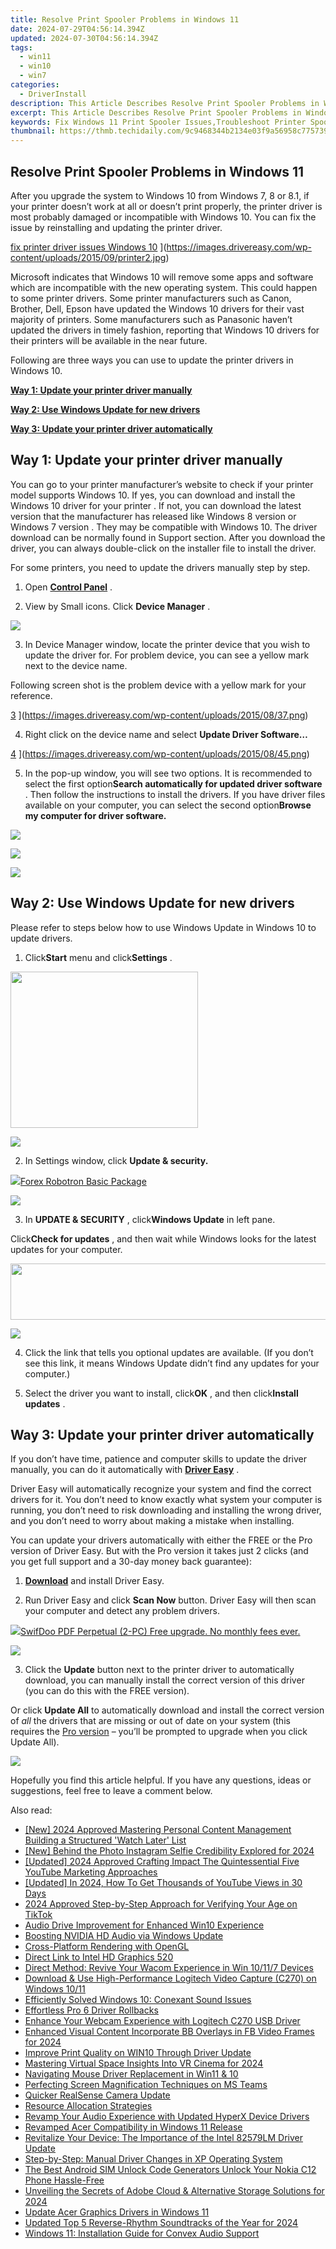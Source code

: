 ```yaml
---
title: Resolve Print Spooler Problems in Windows 11
date: 2024-07-29T04:56:14.394Z
updated: 2024-07-30T04:56:14.394Z
tags:
  - win11
  - win10
  - win7
categories:
  - DriverInstall
description: This Article Describes Resolve Print Spooler Problems in Windows 11
excerpt: This Article Describes Resolve Print Spooler Problems in Windows 11
keywords: Fix Windows 11 Print Spooler Issues,Troubleshoot Printer Spooler Errors Windows 11,Solving Print Service Disruptions in Windows 11,Resolve Networking Problems with Windows 11 Printer Spooler,Fixing Printer Spooler Crashes on Windows 11,Troubleshoot Print Spooler Malfunctions in Windows 11,Addressing Windows 11 Print Service Errors
thumbnail: https://thmb.techidaily.com/9c9468344b2134e03f9a56958c7757399982c5d29eede76c4f6e8b74b7163ad3.jpg
---
```


## Resolve Print Spooler Problems in Windows 11

 After you upgrade the system to Windows 10 from Windows 7, 8 or 8.1, if your printer doesn’t work at all or doesn’t print properly, the printer driver is most probably damaged or incompatible with Windows 10\. You can fix the issue by reinstalling and updating the printer driver.

[fix printer driver issues Windows 10](https://images.drivereasy.com/wp-content/uploads/2015/09/printer2-300x236.jpg) ](https://images.drivereasy.com/wp-content/uploads/2015/09/printer2.jpg)

 Microsoft indicates that Windows 10 will remove some apps and software which are incompatible with the new operating system. This could happen to some printer drivers. Some printer manufacturers such as Canon, Brother, Dell, Epson have updated the Windows 10 drivers for their vast majority of printers. Some manufacturers such as Panasonic haven’t updated the drivers in timely fashion, reporting that Windows 10 drivers for their printers will be available in the near future.

 Following are three ways you can use to update the printer drivers in Windows 10.

**[Way 1: Update your printer driver manually](#way1)**

**[Way 2: Use Windows Update for new drivers](#way2)**

**[Way 3: Update your printer driver automatically](#way3)**

## **Way 1: Update your printer driver manually**

 You can go to your printer manufacturer’s website to check if your printer model supports Windows 10\. If yes, you can download and install the Windows 10 driver for your printer  . If not, you can download the latest version that the manufacturer has released like Windows 8 version or Windows 7 version  . They may be compatible with Windows 10\.  The driver download can be normally found in Support section. After you download the driver, you can always double-click on the installer file to install the driver.

For some printers, you need to update the drivers manually step by step.

 1) Open [**Control Panel**](https://tools.techidaily.com/drivereasy/download/) .

 2) View by Small icons. Click **Device Manager** .

![](https://images.drivereasy.com/wp-content/uploads/2017/07/img_597056d6e290b.jpg)

 3) In Device Manager window, locate the printer device that you wish to update the driver for. For problem device, you can see a yellow mark next to the device name.

 Following screen shot is the problem device with a yellow mark for your reference.

[3](https://images.drivereasy.com/wp-content/uploads/2015/08/37.png) ](https://images.drivereasy.com/wp-content/uploads/2015/08/37.png)

 4) Right click on the device name and select **Update Driver Software…**

[4](https://images.drivereasy.com/wp-content/uploads/2015/08/45.png) ](https://images.drivereasy.com/wp-content/uploads/2015/08/45.png)

 5) In the pop-up window, you will see two options. It is recommended to select the first option**Search automatically for updated driver software** . Then follow the instructions to install the drivers. If you have driver files available on your computer, you can select the second option**Browse my computer for driver software.**

<!-- affiliate ads begin -->
<a href="https://estore.winxdvd.com/order/checkout.php?PRODS=1412049&QTY=1&AFFILIATE=108875&CART=1"><img src="https://www.winxdvd.com/affiliate/new-banner/pt-200x200.jpg" border="0"></a>
<!-- affiliate ads end -->
![](https://images.drivereasy.com/wp-content/uploads/2017/07/img_5970573577e43.png)

<!-- affiliate ads begin -->
<a href="https://shop.incomedia.eu/order/checkout.php?PRODS=12730965&QTY=1&AFFILIATE=108875&CART=1"><img src="https://incomedia.eu/files/images/affiliates/w5/03_WBSX5_728x90_red_CTA.jpg" border="0"></a>
<!-- affiliate ads end -->
## **Way 2: Use Windows Update for new drivers**

 Please refer to steps below how to use Windows Update in Windows 10 to update drivers.

 1) Click**Start** menu and click**Settings** .

<!-- affiliate ads begin -->
<a href="https://bluettius.sjv.io/c/5597632/2027209/17108" target="_top" id="2027209"><img src="//a.impactradius-go.com/display-ad/17108-2027209" border="0" alt="" width="300" height="250"/></a><img height="0" width="0" src="https://imp.pxf.io/i/5597632/2027209/17108" style="position:absolute;visibility:hidden;" border="0" />
<!-- affiliate ads end -->
![](https://images.drivereasy.com/wp-content/uploads/2017/07/img_597057a9598ee.jpg)

 2) In Settings window, click **Update & security.**

<!-- affiliate ads begin -->
<a href="https://secure.2checkout.com/order/checkout.php?PRODS=4726960&QTY=1&AFFILIATE=108875&CART=1"><img src="https://secure.avangate.com/images/merchant/5f4f7141b65a730b4efb0e0d51f63e94/products/forexrobotronbox.gif" border="0">Forex Robotron Basic Package</a>
<!-- affiliate ads end -->
![](https://images.drivereasy.com/wp-content/uploads/2017/07/img_597057ddb9441.png)

 3) In **UPDATE & SECURITY** , click**Windows Update** in left pane.

 Click**Check for updates** , and then wait while Windows looks for the latest updates for your computer.

<!-- affiliate ads begin -->
<a href="https://vapordna.pxf.io/c/5597632/1494880/17238" target="_top" id="1494880"><img src="//a.impactradius-go.com/display-ad/17238-1494880" border="0" alt="" width="728" height="90"/></a><img height="0" width="0" src="https://imp.pxf.io/i/5597632/1494880/17238" style="position:absolute;visibility:hidden;" border="0" />
<!-- affiliate ads end -->
![](https://images.drivereasy.com/wp-content/uploads/2017/07/img_597057f2e0efc.jpg)

 4) Click the link that tells you optional updates are available. (If you don’t see this link, it means Windows Update didn’t find any updates for your computer.)

 5) Select the driver you want to install, click**OK** , and then click**Install updates** .

## **Way 3: Update your printer driver automatically**

 If you don’t have time, patience and computer skills to update the driver manually, you can do it automatically with **[Driver Easy](https://tools.techidaily.com/drivereasy/download/)**  .

 Driver Easy will automatically recognize your system and find the correct drivers for it. You don’t need to know exactly what system your computer is running, you don’t need to risk downloading and installing the wrong driver, and you don’t need to worry about making a mistake when installing.

 You can update your drivers automatically with either the FREE or the Pro version of Driver Easy. But with the Pro version it takes just 2 clicks (and you get full support and a 30-day money back guarantee):

 1) **[Download](https://tools.techidaily.com/drivereasy/download/)**   and install Driver Easy.

 2) Run Driver Easy and click **Scan Now**   button. Driver Easy will then scan your computer and detect any problem drivers.

<!-- affiliate ads begin -->
<a href="https://purchase.swifdoo.com/order/checkout.php?PRODS=38709260&QTY=1&AFFILIATE=108875&CART=1"><img src="https://secure.avangate.com/images/merchant/8b932759a5a04ddb34bf79e3f9072e4b/products/Product%20box%20white-1024x1024.png" border="0">SwifDoo PDF Perpetual (2-PC)  Free upgrade. No monthly fees ever. </a>
<!-- affiliate ads end -->
![](https://images.drivereasy.com/wp-content/uploads/2017/07/img_5970588279d8b.jpg)

 3) Click the **Update** button next to the printer driver to automatically download, you can manually install the correct version of this driver (you can do this with the FREE version).

 Or click **Update All**  to automatically download and install the correct version of _all_   the drivers that are missing or out of date on your system (this requires the [Pro version](https://tools.techidaily.com/drivereasy/download/) – you’ll be prompted to upgrade when you click Update All).

![](https://images.drivereasy.com/wp-content/uploads/2017/07/img_59705887d6c6d.jpg)

 Hopefully you find this article helpful. If you have any questions, ideas or suggestions, feel free to leave a comment below.

<ins class="adsbygoogle"
     style="display:block"
     data-ad-format="autorelaxed"
     data-ad-client="ca-pub-7571918770474297"
     data-ad-slot="1223367746"></ins>



<ins class="adsbygoogle"
     style="display:block"
     data-ad-client="ca-pub-7571918770474297"
     data-ad-slot="8358498916"
     data-ad-format="auto"
     data-full-width-responsive="true"></ins>





<span class="atpl-alsoreadstyle">Also read:</span>
<div><ul>
<li><a href="https://youtube-sure.techidaily.com/024-approved-mastering-personal-content-management-building-a-structured-watch-later-list/"><u>[New] 2024 Approved  Mastering Personal Content Management  Building a Structured 'Watch Later' List</u></a></li>
<li><a href="https://instagram-videos.techidaily.com/new-behind-the-photo-instagram-selfie-credibility-explored-for-2024/"><u>[New] Behind the Photo  Instagram Selfie Credibility Explored for 2024</u></a></li>
<li><a href="https://youtube-sure.techidaily.com/ed-2024-approved-crafting-impact-the-quintessential-five-youtube-marketing-approaches/"><u>[Updated] 2024 Approved  Crafting Impact  The Quintessential Five YouTube Marketing Approaches</u></a></li>
<li><a href="https://eaxpv-info.techidaily.com/updated-in-2024-how-to-get-thousands-of-youtube-views-in-30-days/"><u>[Updated] In 2024, How To Get Thousands of YouTube Views in 30 Days</u></a></li>
<li><a href="https://extra-support.techidaily.com/2024-approved-step-by-step-approach-for-verifying-your-age-on-tiktok/"><u>2024 Approved  Step-by-Step Approach for Verifying Your Age on TikTok</u></a></li>
<li><a href="https://driver-install.techidaily.com/audio-drive-improvement-for-enhanced-win10-experience/"><u>Audio Drive Improvement for Enhanced Win10 Experience</u></a></li>
<li><a href="https://driver-install.techidaily.com/boosting-nvidia-hd-audio-via-windows-update/"><u>Boosting NVIDIA HD Audio via Windows Update</u></a></li>
<li><a href="https://driver-install.techidaily.com/cross-platform-rendering-with-opengl/"><u>Cross-Platform Rendering with OpenGL</u></a></li>
<li><a href="https://driver-install.techidaily.com/direct-link-to-intel-hd-graphics-520/"><u>Direct Link to Intel HD Graphics 520</u></a></li>
<li><a href="https://driver-install.techidaily.com/direct-method-revive-your-wacom-experience-in-win-10117-devices/"><u>Direct Method: Revive Your Wacom Experience in Win 10/11/7 Devices</u></a></li>
<li><a href="https://driver-install.techidaily.com/download-and-use-high-performance-logitech-video-capture-c270-on-windows-1011/"><u>Download & Use High-Performance Logitech Video Capture (C270) on Windows 10/11</u></a></li>
<li><a href="https://driver-install.techidaily.com/efficiently-solved-windows-10-conexant-sound-issues/"><u>Efficiently Solved Windows 10: Conexant Sound Issues</u></a></li>
<li><a href="https://driver-install.techidaily.com/effortless-pro-6-driver-rollbacks/"><u>Effortless Pro 6 Driver Rollbacks</u></a></li>
<li><a href="https://driver-install.techidaily.com/enhance-your-webcam-experience-with-logitech-c270-usb-driver/"><u>Enhance Your Webcam Experience with Logitech C270 USB Driver</u></a></li>
<li><a href="https://facebook-videos.techidaily.com/enhanced-visual-content-incorporate-bb-overlays-in-fb-video-frames-for-2024/"><u>Enhanced Visual Content  Incorporate BB Overlays in FB Video Frames for 2024</u></a></li>
<li><a href="https://driver-install.techidaily.com/improve-print-quality-on-win10-through-driver-update/"><u>Improve Print Quality on WIN10 Through Driver Update</u></a></li>
<li><a href="https://extra-skills.techidaily.com/mastering-virtual-space-insights-into-vr-cinema-for-2024/"><u>Mastering Virtual Space  Insights Into VR Cinema for 2024</u></a></li>
<li><a href="https://driver-install.techidaily.com/navigating-mouse-driver-replacement-in-win11-and-10/"><u>Navigating Mouse Driver Replacement in Win11 & 10</u></a></li>
<li><a href="https://extra-lessons.techidaily.com/perfecting-screen-magnification-techniques-on-ms-teams/"><u>Perfecting Screen Magnification Techniques on MS Teams</u></a></li>
<li><a href="https://driver-install.techidaily.com/quicker-realsense-camera-update/"><u>Quicker RealSense Camera Update</u></a></li>
<li><a href="https://driver-install.techidaily.com/resource-allocation-strategies/"><u>Resource Allocation Strategies</u></a></li>
<li><a href="https://driver-install.techidaily.com/revamp-your-audio-experience-with-updated-hyperx-device-drivers/"><u>Revamp Your Audio Experience with Updated HyperX Device Drivers</u></a></li>
<li><a href="https://driver-install.techidaily.com/revamped-acer-compatibility-in-windows-11-release/"><u>Revamped Acer Compatibility in Windows 11 Release</u></a></li>
<li><a href="https://driver-install.techidaily.com/revitalize-your-device-the-importance-of-the-intel-82579lm-driver-update/"><u>Revitalize Your Device: The Importance of the Intel 82579LM Driver Update</u></a></li>
<li><a href="https://driver-install.techidaily.com/step-by-step-manual-driver-changes-in-xp-operating-system/"><u>Step-by-Step: Manual Driver Changes in XP Operating System</u></a></li>
<li><a href="https://sim-unlock.techidaily.com/the-best-android-sim-unlock-code-generators-unlock-your-nokia-c12-phone-hassle-free-by-drfone-android/"><u>The Best Android SIM Unlock Code Generators Unlock Your Nokia C12 Phone Hassle-Free</u></a></li>
<li><a href="https://some-skills.techidaily.com/unveiling-the-secrets-of-adobe-cloud-and-alternative-storage-solutions-for-2024/"><u>Unveiling the Secrets of Adobe Cloud & Alternative Storage Solutions for 2024</u></a></li>
<li><a href="https://driver-install.techidaily.com/update-acer-graphics-drivers-in-windows-11/"><u>Update Acer Graphics Drivers in Windows 11</u></a></li>
<li><a href="https://sound-tweaking.techidaily.com/updated-top-5-reverse-rhythm-soundtracks-of-the-year-for-2024/"><u>Updated Top 5 Reverse-Rhythm Soundtracks of the Year for 2024</u></a></li>
<li><a href="https://driver-install.techidaily.com/windows-11-installation-guide-for-convex-audio-support/"><u>Windows 11: Installation Guide for Convex Audio Support</u></a></li>
</ul></div>
